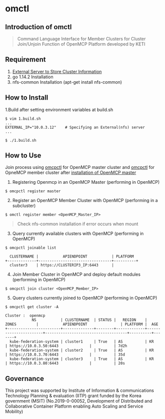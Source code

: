 # omctl

## Introduction of omctl

> Command Language Interface for Member Clusters for Cluster Join/Unjoin Function of OpenMCP Platform developed by KETI
>

## Requirement
1. [External Server to Store Cluster Information](https://github.com/openmcp/external)
1. go 1.14.2 Installation
1. nfs-common Installation (apt-get install nfs-common)


## How to Install
1.Build after setting environment variables at build.sh
```
$ vim 1.build.sh
...
EXTERNAL_IP="10.0.3.12"    # Specifying an External(nfs) server
...

$ ./1.build.sh
```

## How to Use
Join process using [omcpctl](https://github.com/openmcp/openmcp/tree/master/omcpctl) for OpenMCP master cluster and [omcpctl](https://github.com/openmcp/openmcp-cli) for OpneMCP member cluster after [installation of OpenMCP master](https://github.com/openmcp/openmcp)

1. Registering Openmcp in an OpenMCP Master (performing in OpenMCP)
```
$ omcpctl register master
```
2. Register an OpenMCP Member Cluster with OpenMCP (performing in a subcluster) 
```
$ omctl register member <OpenMCP_Master_IP>
```
> Check nfs-common installation if error occurs when mount

3. Query currently available clusters with OpenMCP (performing in OpenMCP)
```
$ omcpctl joinable list

  CLUSTERNAME |           APIENDPOINT           | PLATFORM  
+-------------+---------------------------------+----------+
  cluster3    | https://CLUSTERIP3_IP:6443      |   
```
4. Join Member Cluster in OpenMCP and deploy default modules (performing in OpenMCP)
```
$ omcpctl join cluster <OpenMCP_Member_IP>
```
5. Query clusters currently joined to OpenMCP (performing in OpenMCP)
```
$ omcpctl get cluster -A

Cluster :  openmcp
            NS           | CLUSTERNAME  | STATUS |   REGION    |         ZONES         |           APIENDPOINT               | PLATFORM |  AGE   
+------------------------+--------------+--------+-------------+-----------------------+-------------------------------------+----------+-------+
  kube-federation-system | cluster1     | True   | AS          | KR                    | https://10.0.3.50:6443              |          | 7d2h   
  kube-federation-system | cluster2     | True   | AS          | KR                    | https://10.0.3.70:6443              |          | 35d    
  kube-federation-system | cluster3     | True   | AS          | KR                    | https://10.0.3.80:6443              |          | 20s 
```


## Governance

This project was supported by Institute of Information & communications Technology Planning & evaluation (IITP) grant funded by the Korea government (MSIT)
(No.2019-0-00052, Development of Distributed and Collaborative Container Platform enabling Auto Scaling and Service Mobility)
